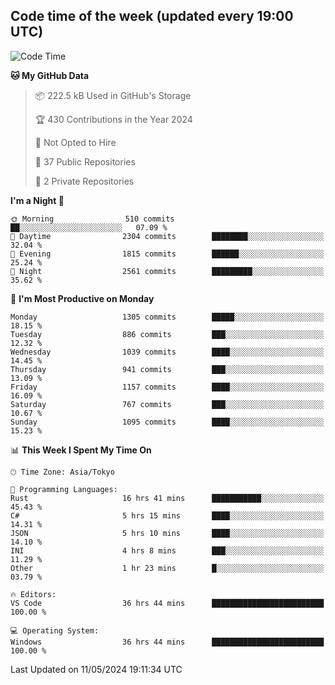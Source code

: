 ## Code time of the week (updated every 19:00 UTC)

<!--START_SECTION:waka-->
![Code Time](http://img.shields.io/badge/Code%20Time-3%2C054%20hrs-blue)

**🐱 My GitHub Data** 

> 📦 222.5 kB Used in GitHub's Storage 
 > 
> 🏆 430 Contributions in the Year 2024
 > 
> 🚫 Not Opted to Hire
 > 
> 📜 37 Public Repositories 
 > 
> 🔑 2 Private Repositories 
 > 
**I'm a Night 🦉** 

```text
🌞 Morning                510 commits         ██░░░░░░░░░░░░░░░░░░░░░░░   07.09 % 
🌆 Daytime                2304 commits        ████████░░░░░░░░░░░░░░░░░   32.04 % 
🌃 Evening                1815 commits        ██████░░░░░░░░░░░░░░░░░░░   25.24 % 
🌙 Night                  2561 commits        █████████░░░░░░░░░░░░░░░░   35.62 % 
```
📅 **I'm Most Productive on Monday** 

```text
Monday                   1305 commits        █████░░░░░░░░░░░░░░░░░░░░   18.15 % 
Tuesday                  886 commits         ███░░░░░░░░░░░░░░░░░░░░░░   12.32 % 
Wednesday                1039 commits        ████░░░░░░░░░░░░░░░░░░░░░   14.45 % 
Thursday                 941 commits         ███░░░░░░░░░░░░░░░░░░░░░░   13.09 % 
Friday                   1157 commits        ████░░░░░░░░░░░░░░░░░░░░░   16.09 % 
Saturday                 767 commits         ███░░░░░░░░░░░░░░░░░░░░░░   10.67 % 
Sunday                   1095 commits        ████░░░░░░░░░░░░░░░░░░░░░   15.23 % 
```


📊 **This Week I Spent My Time On** 

```text
🕑︎ Time Zone: Asia/Tokyo

💬 Programming Languages: 
Rust                     16 hrs 41 mins      ███████████░░░░░░░░░░░░░░   45.43 % 
C#                       5 hrs 15 mins       ████░░░░░░░░░░░░░░░░░░░░░   14.31 % 
JSON                     5 hrs 10 mins       ████░░░░░░░░░░░░░░░░░░░░░   14.10 % 
INI                      4 hrs 8 mins        ███░░░░░░░░░░░░░░░░░░░░░░   11.29 % 
Other                    1 hr 23 mins        █░░░░░░░░░░░░░░░░░░░░░░░░   03.79 % 

🔥 Editors: 
VS Code                  36 hrs 44 mins      █████████████████████████   100.00 % 

💻 Operating System: 
Windows                  36 hrs 44 mins      █████████████████████████   100.00 % 
```


 Last Updated on 11/05/2024 19:11:34 UTC
<!--END_SECTION:waka-->